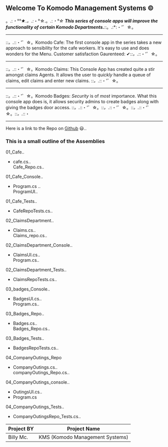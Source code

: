 ## Welcome To Komodo Management Systems ©
。.:*・°°★.。.:*・°☆.。.:*・°☆
**This series of console apps will improve the functionality of certain Komodo Departments.**:*:。.:*:・'゜☆。
******
:*:。.:*:・'゜☆。Komodo Cafe: The first console app in the series takes a new approach to sensibility for the cafe workers.  It's easy to use and does wonders for the Menu.   Customer satisfaction Gaurenteed: ✔:*:。.:*:・'゜☆。
**********************
:*:。.:*:・'゜☆。Komodo Claims: This Console App has created quite a stir amongst claims Agents.  It allows the user to _quickly_ handle a queue of claims, edit claims and enter new claims.  :*:。.:*:・'゜☆。
********
:*:。.:*:・'゜☆。Komodo Badges: _Security_ is of _most_ importance.  What this console app does is, it allows security admins to  create badges along with giving the badges door access. :*:。.:*:・'゜☆。:*:。.:*:・'゜☆。:*:。.:*:・'゜☆。:*:。.:*:・
***

Here is a link to the Repo on [Github](https://github.com/bmcdougalle/GoldBadgeFinalChalleneges-KomodoProjects "Komodo Management System") 😃..  
### This is a small outline of the Assemblies


  01_Cafe..  
  * cafe.cs..  
 Cafe_Repo.cs..   

 01_Cafe_Console..  
  * Program.cs ..  
   ProgramUI.. 

01_Cafe_Tests..  
  * CafeRepoTests.cs..  

02_ClaimsDepartment.. 
   * Claims.cs..  
    Claims_repo.cs.. 

02_ClaimsDepartment_Console..  
 * ClaimsUI.cs..  
  Program.cs.. 

02_ClaimsDepartment_Tests..  
   * ClaimsRepoTests.cs.. 

 03_badges_Console..  
  *  BadgesUI.cs..  
    Program.cs..  

03_Badges_Repo..  
*   Badges.cs..  
  Badges_Repo.cs..

03_Badges_Tests..  
 * BadgesRepoTests.cs..  

04_CompanyOutings_Repo
* CompanyOutings.cs..  
companyOutings_Repo.cs..  

04_CompanyOutings_console..  

*  OutingsUI.cs..  
* Program.cs

04_CompanyOutings_Tests..  
* CompanyOutingsRepo_Tests.cs..  






|Project BY|Project Name|
|----------|------------|
|Billy Mc. |       KMS (Komodo Management Systems)  






